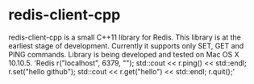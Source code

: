 # redis-client-cpp

redis-client-cpp is a small C++11 library for Redis. This library
is at the earliest stage of development. Currently it supports only
SET, GET and PING commands. Library is being developed and tested on Mac OS X 10.10.5.
  'Redis r("localhost", 6379, "");
  std::cout << r.ping() << std::endl;
  r.set("hello github");
  std::cout << r.get("hello") << std::endl;
  r.quit();'
